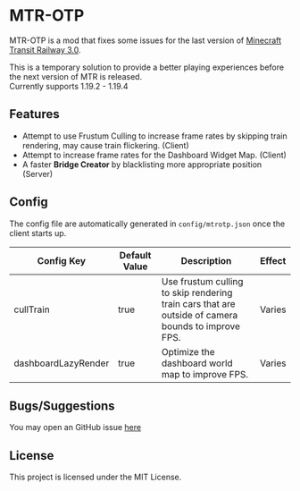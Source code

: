 # MTR-OTP
MTR-OTP is a mod that fixes some issues for the last version of [Minecraft Transit Railway 3.0](https://github.com/Minecraft-Transit-Railway/Minecraft-Transit-Railway).  

This is a temporary solution to provide a better playing experiences before the next version of MTR is released.  
Currently supports 1.19.2 - 1.19.4

## Features
- Attempt to use Frustum Culling to increase frame rates by skipping train rendering, may cause train flickering. (Client)
- Attempt to increase frame rates for the Dashboard Widget Map. (Client)
- A faster **Bridge Creator** by blacklisting more appropriate position (Server)

## Config
The config file are automatically generated in `config/mtrotp.json` once the client starts up.

| Config Key          | Default Value | Description                                                                                        | Effect   |
|---------------------|---------------|----------------------------------------------------------------------------------------------------|----------|
| cullTrain           | true          | Use frustum culling to skip rendering train cars that are outside of camera bounds to improve FPS. | Varies   |
| dashboardLazyRender | true          | Optimize the dashboard world map to improve FPS.                                                   | Varies   |

## Bugs/Suggestions
You may open an GitHub issue [here](https://github.com/DistrictOfJoban/MTR-OTP/issues)

## License
This project is licensed under the MIT License.